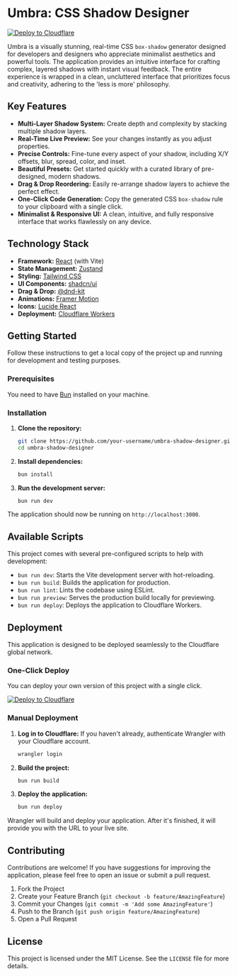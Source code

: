 # Umbra: CSS Shadow Designer

[![Deploy to Cloudflare](https://deploy.workers.cloudflare.com/button)](https://deploy.workers.cloudflare.com/?url=https://github.com/rgsbsogt/generated-app-20250929-231132)

Umbra is a visually stunning, real-time CSS `box-shadow` generator designed for developers and designers who appreciate minimalist aesthetics and powerful tools. The application provides an intuitive interface for crafting complex, layered shadows with instant visual feedback. The entire experience is wrapped in a clean, uncluttered interface that prioritizes focus and creativity, adhering to the 'less is more' philosophy.

## Key Features

-   **Multi-Layer Shadow System:** Create depth and complexity by stacking multiple shadow layers.
-   **Real-Time Live Preview:** See your changes instantly as you adjust properties.
-   **Precise Controls:** Fine-tune every aspect of your shadow, including X/Y offsets, blur, spread, color, and inset.
-   **Beautiful Presets:** Get started quickly with a curated library of pre-designed, modern shadows.
-   **Drag & Drop Reordering:** Easily re-arrange shadow layers to achieve the perfect effect.
-   **One-Click Code Generation:** Copy the generated CSS `box-shadow` rule to your clipboard with a single click.
-   **Minimalist & Responsive UI:** A clean, intuitive, and fully responsive interface that works flawlessly on any device.

## Technology Stack

-   **Framework:** [React](https://react.dev/) (with Vite)
-   **State Management:** [Zustand](https://zustand-demo.pmnd.rs/)
-   **Styling:** [Tailwind CSS](https://tailwindcss.com/)
-   **UI Components:** [shadcn/ui](https://ui.shadcn.com/)
-   **Drag & Drop:** [@dnd-kit](https://dndkit.com/)
-   **Animations:** [Framer Motion](https://www.framer.com/motion/)
-   **Icons:** [Lucide React](https://lucide.dev/)
-   **Deployment:** [Cloudflare Workers](https://workers.cloudflare.com/)

## Getting Started

Follow these instructions to get a local copy of the project up and running for development and testing purposes.

### Prerequisites

You need to have [Bun](https://bun.sh/) installed on your machine.

### Installation

1.  **Clone the repository:**
    ```bash
    git clone https://github.com/your-username/umbra-shadow-designer.git
    cd umbra-shadow-designer
    ```

2.  **Install dependencies:**
    ```bash
    bun install
    ```

3.  **Run the development server:**
    ```bash
    bun run dev
    ```

The application should now be running on `http://localhost:3000`.

## Available Scripts

This project comes with several pre-configured scripts to help with development:

-   `bun run dev`: Starts the Vite development server with hot-reloading.
-   `bun run build`: Builds the application for production.
-   `bun run lint`: Lints the codebase using ESLint.
-   `bun run preview`: Serves the production build locally for previewing.
-   `bun run deploy`: Deploys the application to Cloudflare Workers.

## Deployment

This application is designed to be deployed seamlessly to the Cloudflare global network.

### One-Click Deploy

You can deploy your own version of this project with a single click.

[![Deploy to Cloudflare](https://deploy.workers.cloudflare.com/button)](https://deploy.workers.cloudflare.com/?url=https://github.com/rgsbsogt/generated-app-20250929-231132)

### Manual Deployment

1.  **Log in to Cloudflare:**
    If you haven't already, authenticate Wrangler with your Cloudflare account.
    ```bash
    wrangler login
    ```

2.  **Build the project:**
    ```bash
    bun run build
    ```

3.  **Deploy the application:**
    ```bash
    bun run deploy
    ```

Wrangler will build and deploy your application. After it's finished, it will provide you with the URL to your live site.

## Contributing

Contributions are welcome! If you have suggestions for improving the application, please feel free to open an issue or submit a pull request.

1.  Fork the Project
2.  Create your Feature Branch (`git checkout -b feature/AmazingFeature`)
3.  Commit your Changes (`git commit -m 'Add some AmazingFeature'`)
4.  Push to the Branch (`git push origin feature/AmazingFeature`)
5.  Open a Pull Request

## License

This project is licensed under the MIT License. See the `LICENSE` file for more details.